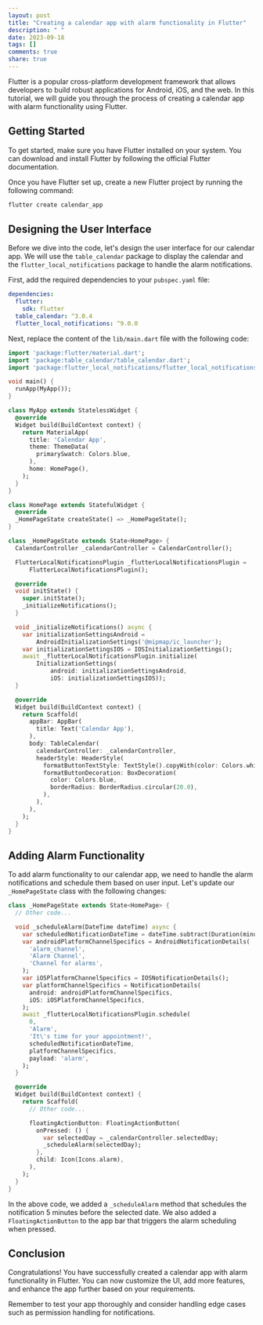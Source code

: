 ```yaml
---
layout: post
title: "Creating a calendar app with alarm functionality in Flutter"
description: " "
date: 2023-09-18
tags: []
comments: true
share: true
---
```


Flutter is a popular cross-platform development framework that allows developers to build robust applications for Android, iOS, and the web. In this tutorial, we will guide you through the process of creating a calendar app with alarm functionality using Flutter.

## Getting Started

To get started, make sure you have Flutter installed on your system. You can download and install Flutter by following the official Flutter documentation.

Once you have Flutter set up, create a new Flutter project by running the following command:

```dart
flutter create calendar_app
```

## Designing the User Interface

Before we dive into the code, let's design the user interface for our calendar app. We will use the `table_calendar` package to display the calendar and the `flutter_local_notifications` package to handle the alarm notifications.

First, add the required dependencies to your `pubspec.yaml` file:

```yaml
dependencies:
  flutter:
    sdk: flutter
  table_calendar: ^3.0.4
  flutter_local_notifications: ^9.0.0
```

Next, replace the content of the `lib/main.dart` file with the following code:

```dart
import 'package:flutter/material.dart';
import 'package:table_calendar/table_calendar.dart';
import 'package:flutter_local_notifications/flutter_local_notifications.dart';

void main() {
  runApp(MyApp());
}

class MyApp extends StatelessWidget {
  @override
  Widget build(BuildContext context) {
    return MaterialApp(
      title: 'Calendar App',
      theme: ThemeData(
        primarySwatch: Colors.blue,
      ),
      home: HomePage(),
    );
  }
}

class HomePage extends StatefulWidget {
  @override
  _HomePageState createState() => _HomePageState();
}

class _HomePageState extends State<HomePage> {
  CalendarController _calendarController = CalendarController();

  FlutterLocalNotificationsPlugin _flutterLocalNotificationsPlugin =
      FlutterLocalNotificationsPlugin();

  @override
  void initState() {
    super.initState();
    _initializeNotifications();
  }

  void _initializeNotifications() async {
    var initializationSettingsAndroid =
        AndroidInitializationSettings('@mipmap/ic_launcher');
    var initializationSettingsIOS = IOSInitializationSettings();
    await _flutterLocalNotificationsPlugin.initialize(
        InitializationSettings(
            android: initializationSettingsAndroid,
            iOS: initializationSettingsIOS));
  }

  @override
  Widget build(BuildContext context) {
    return Scaffold(
      appBar: AppBar(
        title: Text('Calendar App'),
      ),
      body: TableCalendar(
        calendarController: _calendarController,
        headerStyle: HeaderStyle(
          formatButtonTextStyle: TextStyle().copyWith(color: Colors.white),
          formatButtonDecoration: BoxDecoration(
            color: Colors.blue,
            borderRadius: BorderRadius.circular(20.0),
          ),
        ),
      ),
    );
  }
}
```

## Adding Alarm Functionality

To add alarm functionality to our calendar app, we need to handle the alarm notifications and schedule them based on user input. Let's update our `_HomePageState` class with the following changes:

```dart
class _HomePageState extends State<HomePage> {
  // Other code...

  void _scheduleAlarm(DateTime dateTime) async {
    var scheduledNotificationDateTime = dateTime.subtract(Duration(minutes: 5));
    var androidPlatformChannelSpecifics = AndroidNotificationDetails(
      'alarm_channel',
      'Alarm Channel',
      'Channel for alarms',
    );
    var iOSPlatformChannelSpecifics = IOSNotificationDetails();
    var platformChannelSpecifics = NotificationDetails(
      android: androidPlatformChannelSpecifics,
      iOS: iOSPlatformChannelSpecifics,
    );
    await _flutterLocalNotificationsPlugin.schedule(
      0,
      'Alarm',
      'It\'s time for your appointment!',
      scheduledNotificationDateTime,
      platformChannelSpecifics,
      payload: 'alarm',
    );
  }

  @override
  Widget build(BuildContext context) {
    return Scaffold(
      // Other code...

      floatingActionButton: FloatingActionButton(
        onPressed: () {
          var selectedDay = _calendarController.selectedDay;
          _scheduleAlarm(selectedDay);
        },
        child: Icon(Icons.alarm),
      ),
    );
  }
}
```

In the above code, we added a `_scheduleAlarm` method that schedules the notification 5 minutes before the selected date. We also added a `FloatingActionButton` to the app bar that triggers the alarm scheduling when pressed.

## Conclusion

Congratulations! You have successfully created a calendar app with alarm functionality in Flutter. You can now customize the UI, add more features, and enhance the app further based on your requirements.

Remember to test your app thoroughly and consider handling edge cases such as permission handling for notifications.